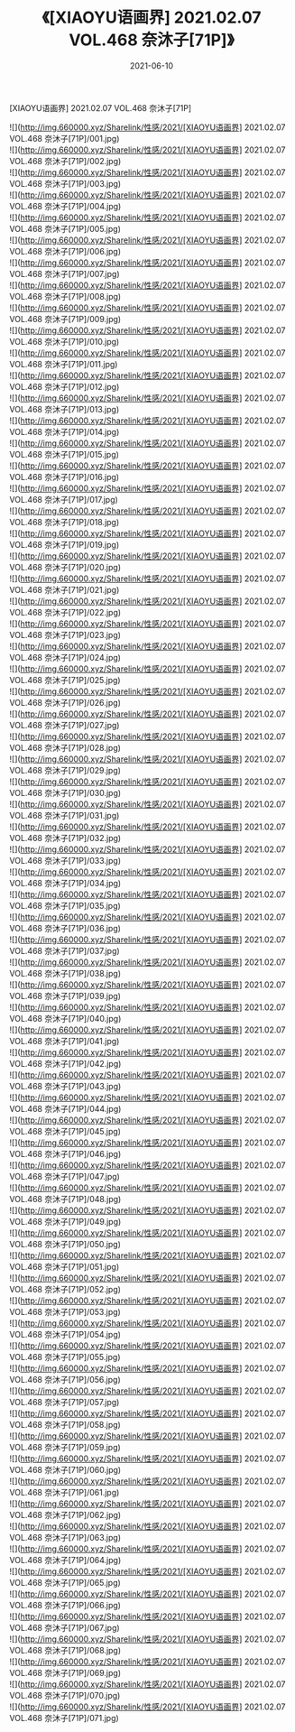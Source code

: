 ﻿---
layout: post
title:  《[XIAOYU语画界] 2021.02.07 VOL.468 奈沐子[71P]》
date:   2021-06-10
img: http://img.660000.xyz/Sharelink/性感/2021/[XIAOYU语画界] 2021.02.07 VOL.468 奈沐子[71P]/000.jpg
categories: [美女, 清纯, 唯美]
---

[XIAOYU语画界] 2021.02.07 VOL.468 奈沐子[71P]

  ![](http://img.660000.xyz/Sharelink/性感/2021/[XIAOYU语画界] 2021.02.07 VOL.468 奈沐子[71P]/001.jpg) <br> ![](http://img.660000.xyz/Sharelink/性感/2021/[XIAOYU语画界] 2021.02.07 VOL.468 奈沐子[71P]/002.jpg) <br> ![](http://img.660000.xyz/Sharelink/性感/2021/[XIAOYU语画界] 2021.02.07 VOL.468 奈沐子[71P]/003.jpg) <br> ![](http://img.660000.xyz/Sharelink/性感/2021/[XIAOYU语画界] 2021.02.07 VOL.468 奈沐子[71P]/004.jpg) <br> ![](http://img.660000.xyz/Sharelink/性感/2021/[XIAOYU语画界] 2021.02.07 VOL.468 奈沐子[71P]/005.jpg) <br> ![](http://img.660000.xyz/Sharelink/性感/2021/[XIAOYU语画界] 2021.02.07 VOL.468 奈沐子[71P]/006.jpg) <br> ![](http://img.660000.xyz/Sharelink/性感/2021/[XIAOYU语画界] 2021.02.07 VOL.468 奈沐子[71P]/007.jpg) <br> ![](http://img.660000.xyz/Sharelink/性感/2021/[XIAOYU语画界] 2021.02.07 VOL.468 奈沐子[71P]/008.jpg) <br> ![](http://img.660000.xyz/Sharelink/性感/2021/[XIAOYU语画界] 2021.02.07 VOL.468 奈沐子[71P]/009.jpg) <br> ![](http://img.660000.xyz/Sharelink/性感/2021/[XIAOYU语画界] 2021.02.07 VOL.468 奈沐子[71P]/010.jpg) <br> ![](http://img.660000.xyz/Sharelink/性感/2021/[XIAOYU语画界] 2021.02.07 VOL.468 奈沐子[71P]/011.jpg) <br> ![](http://img.660000.xyz/Sharelink/性感/2021/[XIAOYU语画界] 2021.02.07 VOL.468 奈沐子[71P]/012.jpg) <br> ![](http://img.660000.xyz/Sharelink/性感/2021/[XIAOYU语画界] 2021.02.07 VOL.468 奈沐子[71P]/013.jpg) <br> ![](http://img.660000.xyz/Sharelink/性感/2021/[XIAOYU语画界] 2021.02.07 VOL.468 奈沐子[71P]/014.jpg) <br> ![](http://img.660000.xyz/Sharelink/性感/2021/[XIAOYU语画界] 2021.02.07 VOL.468 奈沐子[71P]/015.jpg) <br> ![](http://img.660000.xyz/Sharelink/性感/2021/[XIAOYU语画界] 2021.02.07 VOL.468 奈沐子[71P]/016.jpg) <br> ![](http://img.660000.xyz/Sharelink/性感/2021/[XIAOYU语画界] 2021.02.07 VOL.468 奈沐子[71P]/017.jpg) <br> ![](http://img.660000.xyz/Sharelink/性感/2021/[XIAOYU语画界] 2021.02.07 VOL.468 奈沐子[71P]/018.jpg) <br> ![](http://img.660000.xyz/Sharelink/性感/2021/[XIAOYU语画界] 2021.02.07 VOL.468 奈沐子[71P]/019.jpg) <br> ![](http://img.660000.xyz/Sharelink/性感/2021/[XIAOYU语画界] 2021.02.07 VOL.468 奈沐子[71P]/020.jpg) <br> ![](http://img.660000.xyz/Sharelink/性感/2021/[XIAOYU语画界] 2021.02.07 VOL.468 奈沐子[71P]/021.jpg) <br> ![](http://img.660000.xyz/Sharelink/性感/2021/[XIAOYU语画界] 2021.02.07 VOL.468 奈沐子[71P]/022.jpg) <br> ![](http://img.660000.xyz/Sharelink/性感/2021/[XIAOYU语画界] 2021.02.07 VOL.468 奈沐子[71P]/023.jpg) <br> ![](http://img.660000.xyz/Sharelink/性感/2021/[XIAOYU语画界] 2021.02.07 VOL.468 奈沐子[71P]/024.jpg) <br> ![](http://img.660000.xyz/Sharelink/性感/2021/[XIAOYU语画界] 2021.02.07 VOL.468 奈沐子[71P]/025.jpg) <br> ![](http://img.660000.xyz/Sharelink/性感/2021/[XIAOYU语画界] 2021.02.07 VOL.468 奈沐子[71P]/026.jpg) <br> ![](http://img.660000.xyz/Sharelink/性感/2021/[XIAOYU语画界] 2021.02.07 VOL.468 奈沐子[71P]/027.jpg) <br> ![](http://img.660000.xyz/Sharelink/性感/2021/[XIAOYU语画界] 2021.02.07 VOL.468 奈沐子[71P]/028.jpg) <br> ![](http://img.660000.xyz/Sharelink/性感/2021/[XIAOYU语画界] 2021.02.07 VOL.468 奈沐子[71P]/029.jpg) <br> ![](http://img.660000.xyz/Sharelink/性感/2021/[XIAOYU语画界] 2021.02.07 VOL.468 奈沐子[71P]/030.jpg) <br> ![](http://img.660000.xyz/Sharelink/性感/2021/[XIAOYU语画界] 2021.02.07 VOL.468 奈沐子[71P]/031.jpg) <br> ![](http://img.660000.xyz/Sharelink/性感/2021/[XIAOYU语画界] 2021.02.07 VOL.468 奈沐子[71P]/032.jpg) <br> ![](http://img.660000.xyz/Sharelink/性感/2021/[XIAOYU语画界] 2021.02.07 VOL.468 奈沐子[71P]/033.jpg) <br> ![](http://img.660000.xyz/Sharelink/性感/2021/[XIAOYU语画界] 2021.02.07 VOL.468 奈沐子[71P]/034.jpg) <br> ![](http://img.660000.xyz/Sharelink/性感/2021/[XIAOYU语画界] 2021.02.07 VOL.468 奈沐子[71P]/035.jpg) <br> ![](http://img.660000.xyz/Sharelink/性感/2021/[XIAOYU语画界] 2021.02.07 VOL.468 奈沐子[71P]/036.jpg) <br> ![](http://img.660000.xyz/Sharelink/性感/2021/[XIAOYU语画界] 2021.02.07 VOL.468 奈沐子[71P]/037.jpg) <br> ![](http://img.660000.xyz/Sharelink/性感/2021/[XIAOYU语画界] 2021.02.07 VOL.468 奈沐子[71P]/038.jpg) <br> ![](http://img.660000.xyz/Sharelink/性感/2021/[XIAOYU语画界] 2021.02.07 VOL.468 奈沐子[71P]/039.jpg) <br> ![](http://img.660000.xyz/Sharelink/性感/2021/[XIAOYU语画界] 2021.02.07 VOL.468 奈沐子[71P]/040.jpg) <br> ![](http://img.660000.xyz/Sharelink/性感/2021/[XIAOYU语画界] 2021.02.07 VOL.468 奈沐子[71P]/041.jpg) <br> ![](http://img.660000.xyz/Sharelink/性感/2021/[XIAOYU语画界] 2021.02.07 VOL.468 奈沐子[71P]/042.jpg) <br> ![](http://img.660000.xyz/Sharelink/性感/2021/[XIAOYU语画界] 2021.02.07 VOL.468 奈沐子[71P]/043.jpg) <br> ![](http://img.660000.xyz/Sharelink/性感/2021/[XIAOYU语画界] 2021.02.07 VOL.468 奈沐子[71P]/044.jpg) <br> ![](http://img.660000.xyz/Sharelink/性感/2021/[XIAOYU语画界] 2021.02.07 VOL.468 奈沐子[71P]/045.jpg) <br> ![](http://img.660000.xyz/Sharelink/性感/2021/[XIAOYU语画界] 2021.02.07 VOL.468 奈沐子[71P]/046.jpg) <br> ![](http://img.660000.xyz/Sharelink/性感/2021/[XIAOYU语画界] 2021.02.07 VOL.468 奈沐子[71P]/047.jpg) <br> ![](http://img.660000.xyz/Sharelink/性感/2021/[XIAOYU语画界] 2021.02.07 VOL.468 奈沐子[71P]/048.jpg) <br> ![](http://img.660000.xyz/Sharelink/性感/2021/[XIAOYU语画界] 2021.02.07 VOL.468 奈沐子[71P]/049.jpg) <br> ![](http://img.660000.xyz/Sharelink/性感/2021/[XIAOYU语画界] 2021.02.07 VOL.468 奈沐子[71P]/050.jpg) <br> ![](http://img.660000.xyz/Sharelink/性感/2021/[XIAOYU语画界] 2021.02.07 VOL.468 奈沐子[71P]/051.jpg) <br> ![](http://img.660000.xyz/Sharelink/性感/2021/[XIAOYU语画界] 2021.02.07 VOL.468 奈沐子[71P]/052.jpg) <br> ![](http://img.660000.xyz/Sharelink/性感/2021/[XIAOYU语画界] 2021.02.07 VOL.468 奈沐子[71P]/053.jpg) <br> ![](http://img.660000.xyz/Sharelink/性感/2021/[XIAOYU语画界] 2021.02.07 VOL.468 奈沐子[71P]/054.jpg) <br> ![](http://img.660000.xyz/Sharelink/性感/2021/[XIAOYU语画界] 2021.02.07 VOL.468 奈沐子[71P]/055.jpg) <br> ![](http://img.660000.xyz/Sharelink/性感/2021/[XIAOYU语画界] 2021.02.07 VOL.468 奈沐子[71P]/056.jpg) <br> ![](http://img.660000.xyz/Sharelink/性感/2021/[XIAOYU语画界] 2021.02.07 VOL.468 奈沐子[71P]/057.jpg) <br> ![](http://img.660000.xyz/Sharelink/性感/2021/[XIAOYU语画界] 2021.02.07 VOL.468 奈沐子[71P]/058.jpg) <br> ![](http://img.660000.xyz/Sharelink/性感/2021/[XIAOYU语画界] 2021.02.07 VOL.468 奈沐子[71P]/059.jpg) <br> ![](http://img.660000.xyz/Sharelink/性感/2021/[XIAOYU语画界] 2021.02.07 VOL.468 奈沐子[71P]/060.jpg) <br> ![](http://img.660000.xyz/Sharelink/性感/2021/[XIAOYU语画界] 2021.02.07 VOL.468 奈沐子[71P]/061.jpg) <br> ![](http://img.660000.xyz/Sharelink/性感/2021/[XIAOYU语画界] 2021.02.07 VOL.468 奈沐子[71P]/062.jpg) <br> ![](http://img.660000.xyz/Sharelink/性感/2021/[XIAOYU语画界] 2021.02.07 VOL.468 奈沐子[71P]/063.jpg) <br> ![](http://img.660000.xyz/Sharelink/性感/2021/[XIAOYU语画界] 2021.02.07 VOL.468 奈沐子[71P]/064.jpg) <br> ![](http://img.660000.xyz/Sharelink/性感/2021/[XIAOYU语画界] 2021.02.07 VOL.468 奈沐子[71P]/065.jpg) <br> ![](http://img.660000.xyz/Sharelink/性感/2021/[XIAOYU语画界] 2021.02.07 VOL.468 奈沐子[71P]/066.jpg) <br> ![](http://img.660000.xyz/Sharelink/性感/2021/[XIAOYU语画界] 2021.02.07 VOL.468 奈沐子[71P]/067.jpg) <br> ![](http://img.660000.xyz/Sharelink/性感/2021/[XIAOYU语画界] 2021.02.07 VOL.468 奈沐子[71P]/068.jpg) <br> ![](http://img.660000.xyz/Sharelink/性感/2021/[XIAOYU语画界] 2021.02.07 VOL.468 奈沐子[71P]/069.jpg) <br> ![](http://img.660000.xyz/Sharelink/性感/2021/[XIAOYU语画界] 2021.02.07 VOL.468 奈沐子[71P]/070.jpg) <br> ![](http://img.660000.xyz/Sharelink/性感/2021/[XIAOYU语画界] 2021.02.07 VOL.468 奈沐子[71P]/071.jpg) <br>